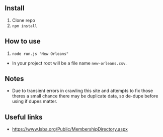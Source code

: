 ## Install

1. Clone repo
2. `npm install`

## How to use
1. `node run.js "New Orleans"`
  * In your project root will be a file name `new-orleans.csv`.


## Notes
* Due to transient errors in crawling this site and attempts to fix those theres a small chance there may be duplicate data, so de-dupe before using if dupes matter.

## Useful links
* https://www.lsba.org/Public/MembershipDirectory.aspx
